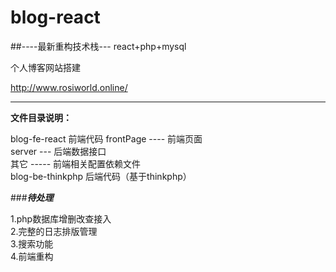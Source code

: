 # blog-react

##----最新重构技术栈---
react+php+mysql

个人博客网站搭建

http://www.rosiworld.online/

-------------------------------
**文件目录说明：**  

blog-fe-react 前端代码
 frontPage ---- 前端页面  
 server --- 后端数据接口  
 其它 ----- 前端相关配置依赖文件  
blog-be-thinkphp 后端代码（基于thinkphp）  

###***待处理***  

1.php数据库增删改查接入  
2.完整的日志排版管理  
3.搜索功能  
4.前端重构  
